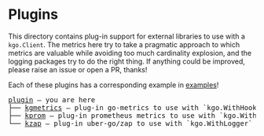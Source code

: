 Plugins
===

This directory contains plug-in support for external libraries to use with a
`kgo.Client`. The metrics here try to take a pragmatic approach to which
metrics are valuable while avoiding too much cardinality explosion, and the
logging packages try to do the right thing. If anything could be improved,
please raise an issue or open a PR, thanks!

Each of these plugins has a corresponding example in [examples](../examples/hooks_and_logging)!

<pre>
<a href="./">plugin</a> — you are here
├── <a href="./kgmetrics">kgmetrics</a> — plug-in go-metrics to use with `kgo.WithHooks`
├── <a href="./kprom">kprom</a> — plug-in prometheus metrics to use with `kgo.WithHooks`
└── <a href="./kzap">kzap</a> — plug-in uber-go/zap to use with `kgo.WithLogger`
</pre>
